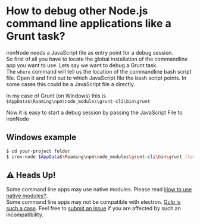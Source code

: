 # How to debug other Node.js command line applications like a Grunt task?

ironNode needs a JavaScript file as entry point for a debug session.  
So first of all you have to locate the global installation of the commandline app you want to use. Lets say we want to debug a Grunt task.  
The ```where``` command will tell us the location of the commandline bash script file. Open it and find out to which JavaScript file the bash script points. In some cases this could be a JavaScript file a directly.

In my case of Grunt (on Windows) this is ```$AppData$\Roaming\npm\node_modules\grunt-cli\bin\grunt```

Now it is easy to start a debug session by passing the JavaScript File to ironNode

## Windows example
```bash
$ cd your-project folder
$ iron-node $AppData$\Roaming\npm\node_modules\grunt-cli\bin\grunt [taskname]
```


## :warning: Heads Up!
Some command line apps may use native modules. Please read [How to use native modules?](/docs/NATIVE-MODULES.md).  
Some command line apps may not be compatible with electron. [Gulp is such a case](https://github.com/s-a/iron-node/issues/22). Feel free to [submit an issue](https://github.com/s-a/iron-node/issues) if you are affected by such an incompatibility.  